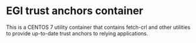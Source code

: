 # EGI trust anchors container

This is a CENTOS 7 utility container that contains fetch-crl and other utilities
to provide up-to-date trust anchors to relying applications.
